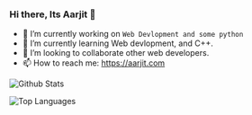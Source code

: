 ### Hi there, Its Aarjit 👋


- 🔭 I’m currently working on `Web Devlopment and some python`
- 🌱 I’m currently learning Web devlopment, and C++.
- 👯 I’m looking to collaborate other web developers.
- 📫 How to reach me: https://aarjit.com

![Github Stats](https://github-readme-stats.vercel.app/api?username=AARJITPAUDEL&count_private=true&show_icons=true&theme=radical)

![Top Languages](https://github-readme-stats.vercel.app/api/top-langs/?username=AARJITPAUDEL&show_icons=true&theme=radical)
